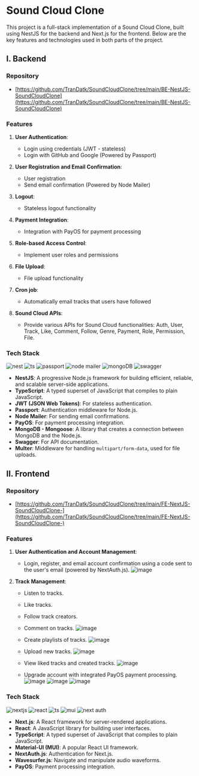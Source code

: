# Sound Cloud Clone

This project is a full-stack implementation of a Sound Cloud Clone, built using NestJS for the backend and Next.js for the frontend. Below are the key features and technologies used in both parts of the project.

## I. Backend

### Repository

- [https://github.com/TranDatk/SoundCloudClone/tree/main/BE-NestJS-SoundCloudClone](https://github.com/TranDatk/SoundCloudClone/tree/main/BE-NestJS-SoundCloudClone)

### Features

1. **User Authentication**:
   - Login using credentials (JWT - stateless)
   - Login with GitHub and Google (Powered by Passport)

2. **User Registration and Email Confirmation**:
   - User registration
   - Send email confirmation (Powered by Node Mailer)

3. **Logout**:
   - Stateless logout functionality

4. **Payment Integration**:
   - Integration with PayOS for payment processing

5. **Role-based Access Control**:
   - Implement user roles and permissions

6. **File Upload**:
   - File upload functionality

7. **Cron job**:
   - Automatically email tracks that users have followed

8. **Sound Cloud APIs**:
   - Provide various APIs for Sound Cloud functionalities: Auth, User, Track, Like, Comment, Follow, Genre, Payment, Role, Permission, File. 

### Tech Stack
![nest](https://res.cloudinary.com/dcyzg2k36/image/upload/v1721302282/nestjs_logo_icon_168087_wkjoa8.png) 
![ts](https://res.cloudinary.com/dcyzg2k36/image/upload/v1721302534/typescript_original_logo_icon_146317_izensp.png) 
![passport](https://res.cloudinary.com/dcyzg2k36/image/upload/v1721306764/passport_logo_icon_248891_spnxpl.png) 
![node mailer](https://res.cloudinary.com/dcyzg2k36/image/upload/v1721306991/16486629_1_ltkprh.png)
![mongoDB](https://res.cloudinary.com/dcyzg2k36/image/upload/v1721307166/file_type_mongo_icon_130383_txrpvl.png)
![swagger](https://res.cloudinary.com/dcyzg2k36/image/upload/v1721307250/file_type_swagger_icon_130134_pupiea.png) 

- **NestJS**: A progressive Node.js framework for building efficient, reliable, and scalable server-side applications.
- **TypeScript**: A typed superset of JavaScript that compiles to plain JavaScript.
- **JWT (JSON Web Tokens)**: For stateless authentication.
- **Passport**: Authentication middleware for Node.js.
- **Node Mailer**: For sending email confirmations.
- **PayOS**: For payment processing integration.
- **MongoDB - Mongoose**: A library that creates a connection between MongoDB and the Node.js.
- **Swagger**: For API documentation.
- **Multer**: Middleware for handling `multipart/form-data`, used for file uploads.




## II. Frontend

### Repository
- [https://github.com/TranDatk/SoundCloudClone/tree/main/FE-NextJS-SoundCloudClone-](https://github.com/TranDatk/SoundCloudClone/tree/main/FE-NextJS-SoundCloudClone-)

### Features

1. **User Authentication and Account Management**:
   - Login, register, and email account confirmation using a code sent to the user's email (powered by NextAuth.js).
     ![image](https://github.com/user-attachments/assets/d38f8a3b-2293-4575-bd4b-165cf52441a7)


2. **Track Management**:
   - Listen to tracks.
   - Like tracks.
   - Follow track creators.
   - Comment on tracks.
    ![image](https://github.com/user-attachments/assets/6f0961a0-5838-47d1-9478-d25f23bf535e)

   - Create playlists of tracks.
     ![image](https://github.com/user-attachments/assets/e08d6d4c-5f0d-4ea7-a8a6-50734bffc152)

   - Upload new tracks.
     ![image](https://github.com/user-attachments/assets/6e6dfd87-cdbe-4199-800d-5f44cdb515f8)

   - View liked tracks and created tracks.
     ![image](https://github.com/user-attachments/assets/85f7b779-b3d8-4e42-870d-c672c908e81d)

   - Upgrade account with integrated PayOS payment processing.
      ![image](https://github.com/user-attachments/assets/e88bcf8c-9fea-4779-9a86-feea5fcd8018)
      ![image](https://github.com/user-attachments/assets/ae6f5792-ed20-4c89-9024-d9563ac72dc7)
      ![image](https://github.com/user-attachments/assets/3581574e-41e4-4d4e-b6af-42a089d86ee2)

### Tech Stack
![nextjs](https://res.cloudinary.com/dcyzg2k36/image/upload/v1721310868/nextjs_icon_213852_moczzw.png) 
![react](https://res.cloudinary.com/dcyzg2k36/image/upload/v1721311149/react_original_logo_icon_146374_tnrsqb.png) 
![ts](https://res.cloudinary.com/dcyzg2k36/image/upload/v1721302534/typescript_original_logo_icon_146317_izensp.png) 
![mui](https://res.cloudinary.com/dcyzg2k36/image/upload/v1721311323/mui_logo_icon_248416_ejcuwr.png) 
![next auth](https://res.cloudinary.com/dcyzg2k36/image/upload/v1721311479/logo-sm_1_z81qmp.png) 
- **Next.js**: A React framework for server-rendered applications.
- **React**: A JavaScript library for building user interfaces.
- **TypeScript**: A typed superset of JavaScript that compiles to plain JavaScript.
- **Material-UI (MUI)**: A popular React UI framework.
- **NextAuth.js**: Authentication for Next.js.
- **Wavesurfer.js**: Navigate and manipulate audio waveforms.
- **PayOS**: Payment processing integration.
